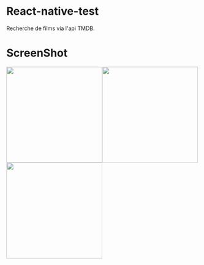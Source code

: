 # React-native-test

Recherche de films via l'api TMDB.

# ScreenShot

[<img src="https://user-images.githubusercontent.com/35040554/55123585-77501700-5103-11e9-9588-10c429b79153.png" width=250 />](https://user-images.githubusercontent.com/35040554/55123585-77501700-5103-11e9-9588-10c429b79153.png)[<img src="https://user-images.githubusercontent.com/35040554/55123565-68696480-5103-11e9-9fe3-52008db0396e.png" width=250 />](https://user-images.githubusercontent.com/35040554/55123565-68696480-5103-11e9-9fe3-52008db0396e.png)[<img src="https://user-images.githubusercontent.com/35040554/55123580-7323f980-5103-11e9-94e1-b8528f0e6733.png" width=250 />](https://user-images.githubusercontent.com/35040554/55123580-7323f980-5103-11e9-94e1-b8528f0e6733.png)


